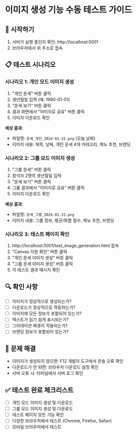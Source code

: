 # 이미지 생성 기능 수동 테스트 가이드

## 🚀 시작하기
1. 서버가 실행 중인지 확인: http://localhost:5001
2. 브라우저에서 위 주소로 접속

## 📋 테스트 시나리오

### 시나리오 1: 개인 모드 이미지 생성
1. "개인 운세" 버튼 클릭
2. 생년월일 입력 (예: 1990-01-01)
3. "운세 보기" 버튼 클릭
4. 결과 화면에서 "이미지로 공유" 버튼 클릭
5. 이미지 다운로드 확인

**예상 결과:**
- 파일명: `운세_개인_2024-01-15.png` (오늘 날짜)
- 이미지 내용: 제목, 날짜, 개인 운세 4개 카테고리, 메뉴 추천, 브랜딩

### 시나리오 2: 그룹 모드 이미지 생성
1. "그룹 운세" 버튼 클릭
2. 참석자 2명의 생년월일 입력
3. "운세 보기" 버튼 클릭
4. 그룹 결과에서 "이미지로 공유" 버튼 클릭
5. 이미지 다운로드 확인

**예상 결과:**
- 파일명: `운세_그룹_2024-01-15.png`
- 이미지 내용: 그룹 정보, 평균/화합 점수, 메뉴 추천, 브랜딩

### 시나리오 3: 테스트 페이지 확인
1. http://localhost:5001/test_image_generation.html 접속
2. "Canvas 지원 확인" 버튼 클릭
3. "개인 운세 이미지 생성" 버튼 클릭
4. "그룹 운세 이미지 생성" 버튼 클릭
5. 각 테스트 결과 메시지 확인

## 🔍 확인 사항
- [ ] 이미지가 정상적으로 생성되는가?
- [ ] 다운로드가 정상적으로 작동하는가?
- [ ] 이미지에 모든 정보가 포함되어 있는가?
- [ ] 텍스트가 읽기 쉽게 표시되는가?
- [ ] 그라데이션 배경이 적용되는가?
- [ ] 브랜딩 정보가 포함되어 있는가?

## 🐛 문제 해결
- 이미지가 생성되지 않으면: F12 개발자 도구에서 콘솔 오류 확인
- 다운로드가 안 되면: 브라우저 다운로드 설정 확인
- 서버 오류 시: 터미널에서 서버 로그 확인

## ✅ 테스트 완료 체크리스트
- [ ] 개인 모드 이미지 생성 및 다운로드
- [ ] 그룹 모드 이미지 생성 및 다운로드  
- [ ] 테스트 페이지 모든 기능 확인
- [ ] 다양한 브라우저에서 테스트 (Chrome, Firefox, Safari)
- [ ] 모바일 브라우저에서 테스트
